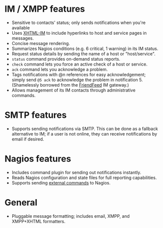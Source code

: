 # IM / XMPP features #

  * Sensitive to contacts' status; only sends notifications when you're available
  * Uses [XHTML-IM](http://xmpp.org/extensions/xep-0071.html) to include hyperlinks to host and service pages in messages.
  * Concise message rendering.
  * Summarizes Nagios conditions (e.g. 6 critical, 1 warning) in its IM status.
  * Request status details by sending the name of a host or "host/service".
  * `status` command provides on-demand status reports.
  * `check` command lets you force an active check of a host or service.
  * `ack` command lets you acknowledge a problem.
  * Tags notifications with @n references for easy acknowledgement; simply send `@5 ack` to acknowledge the problem in notification 5. (Shamelessly borrowed from the [FriendFeed](http://friendfeed.com/) IM gateway.)
  * Allows management of its IM contacts through administrative commands.

# SMTP features #

  * Supports sending notifications via SMTP. This can be done as a fallback alternative to IM; if a user is not online, they can receive notifications by email if desired.

# Nagios features #

  * Includes command plugin for sending out notifications instantly.
  * Reads Nagios configuration and state files for full reporting capabilities.
  * Supports sending [external commands](http://www.nagios.org/development/apis/externalcommands/) to Nagios.

# General #

  * Pluggable message formatting; includes email, XMPP, and XMPP+XHTML formatters.